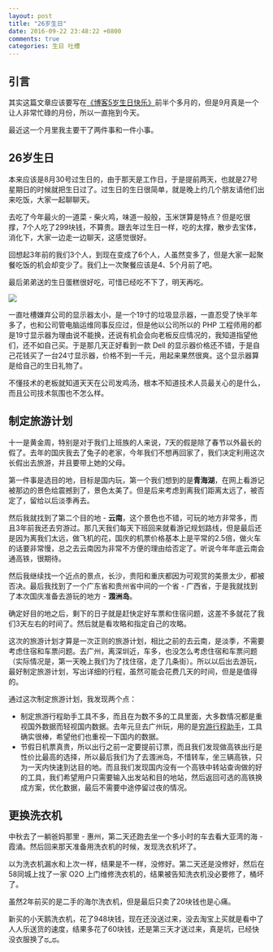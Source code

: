 ```yaml
---
layout: post
title: "26岁生日"
date: 2016-09-22 23:48:22 +0800
comments: true
categories: 生日 吐槽
---
```


## 引言

其实这篇文章应该要写在[《博客5岁生日快乐》](https://blog.forecho.com/blog-5-year-old-happy-birthday.html)前半个多月的，但是9月真是一个让人非常忙碌的月份，所以一直拖到今天。

最近这一个月里我主要干了两件事和一件小事。

<!--more-->

## 26岁生日

本来应该是8月30号过生日的，由于那天是工作日，于是提前两天，也就是27号星期日的时候就把生日过了。过生日的生日很简单，就是晚上约几个朋友请他们出来吃饭，大家一起聊聊天。

去吃了今年最火的一道菜 - 柴火鸡，味道一般般，玉米饼算是特点？但是吃很撑，7个人吃了299块钱，不算贵。跟去年过生日一样，吃的太撑，散步去宝体，消化下，大家一边走一边聊天，这感觉很好。

回想起3年前的我们3个人，到现在变成了6个人，人虽然变多了，但是大家一起聚餐吃饭的机会却变少了。我们上一次聚餐应该是4、5个月前了吧。

最后弟弟送的生日蛋糕很好吃，可惜已经吃不下了，明天再吃。

![](https://blog-1251237404.cos.ap-guangzhou.myqcloud.com/20190424161319.png)

一直吐槽嫌弃公司的显示器太小，是一个19寸的垃圾显示器，一直忍受了快半年多了，也和公司管电脑运维同事反应过，但是他以公司所以的 PHP 工程师用的都是19寸显示器为理由说不能换，还说有机会会向老板反应情况的，我知道指望他们，还不如自己买。于是那几天正好看到一款 Dell 的显示器价格还不错，于是自己花钱买了一台24寸显示器，价格不到一千元，用起来果然很爽。这个显示器算是给自己的生日礼物了。

不懂技术的老板就知道天天在公司发鸡汤，根本不知道技术人员最关心的是什么，而且公司技术氛围也不怎么样。


## 制定旅游计划

十一是黄金周，特别是对于我们上班族的人来说，7天的假是除了春节以外最长的假了。去年的国庆我去了兔子的老家，今年我们不想再回家了，我们决定利用这次长假出去旅游，并且要带上她的父母。

第一件事是选目的地，目标是国内玩，第一个我们想到的是**青海湖**，在网上看游记被那边的景色给震撼到了，景色太美了。但是后来考虑到离我们距离太远了，被否定了，留给以后淡季再去。

然后我就找到了第二个目的地 - **云南**，这个景色也不错，可玩的地方非常多，而且3年前我还去穷游过。那几天我们每天下班回来就看游记规划路线，但是最后还是因为离我们太远，做飞机的花，国庆的机票价格基本上是平常的2.5倍，做火车的话要非常慢，总之去云南因为非常不方便的理由给否定了。听说今年年底云南会通高铁，很期待。

然后我继续找一个近点的景点，长沙，贵阳和重庆都因为可观赏的美景太少，都被否决。最后我找到了一个广东省和贵州省中间的一个省 - 广西省，于是我就找到了本次国庆准备去游玩的地方 - **涠洲岛**。

确定好目的地之后，剩下的日子就是赶快定好车票和住宿问题，这差不多就花了我们3天左右的时间了。然后就是看攻略和指定自己的攻略。

这次的旅游计划才算是一次正则的旅游计划，相比之前的去云南，是淡季，不需要考虑住宿和车票问题。去广州，离深圳近，车多，也没怎么考虑住宿和车票问题（实际情况是，第一天晚上我们为了找住宿，走了几条街）。所以以后出去游玩，最好制定旅游计划，写出详细的行程，虽然可能会花费几天的时间，但是是值得的。


通过这次制定旅游计划，我发现两个点：


- 制定旅游行程助手工具不多，而且在为数不多的工具里面，大多数情况都是重视国外数据而轻视国内数据。去年元旦去广州玩，用的是[穷游行程助手](http://plan.qyer.com/)，工具确实很棒，希望他们也重视一下国内的数据。
- 节假日机票真贵，所以出行之前一定要提前订票，而且我们发现做高铁出行是性价比最高的选择，所以最后我们为了去涠洲岛，不惜转车，坐三辆高铁，只为一天内快速到达目的地。而且我们发现国内没有一个高铁中转站查询做的好的工具，我们希望用户只需要输入出发站和目的地站，然后返回可选的高铁换成方案，优化数据，最后不需要中途停留过夜的情况。


## 更换洗衣机

中秋去了一躺爸妈那里 - 惠州，第二天还跑去坐一个多小时的车去看大亚湾的海 - 霞涌。然后回来那天准备用洗衣机的时候，发现洗衣机坏了。

以为洗衣机漏水和上次一样，结果是不一样，没修好。第二天还是没修好，然后在58同城上找了一家 O2O 上门维修洗衣机的，结果被告知洗衣机没必要修了，桶坏了。

虽然2年前买的是二手的海尔洗衣机，但是最后只卖了20块钱也是心痛。

新买的小天鹅洗衣机，花了948块钱，现在还没送过来，没去淘宝上买就是看中了人人乐送货的速度，结果多花了60块钱，还是第三天才送过来，真是坑，已经快没衣服换了ಥ_ಥ。



